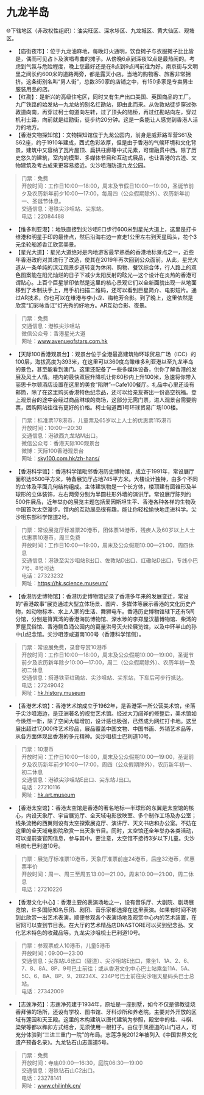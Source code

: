 # 九龙半岛  
🌐下辖地区（非政权性组织）：油尖旺区、深水埗区、九龙城区、黄大仙区、观塘区。  

* 【庙街夜市】：位于九龙油麻地，每晚灯火通明，饮食摊子与衣服摊子比比皆是，偶而可见占卜及演唱粤曲的摊子。从傍晚6点到深夜12点是最热闹的。考虑到气氛与危险程度，晚上您最好还是在8点到9点间前往为好。南京街与文明里之间长约600米的道路两旁，都是露天小店。当地的购物客、旅客非常拥挤。这条街别名叫“男人街”，总数350家的店铺之中，有150多家是专卖男士服装用品的店。  
* 【红勘】：是新兴的高级住宅区，同时又有生产出口美国、英国商品的工厂。九广铁路的始发站—九龙站的别名红勘站，即由此而来。从佐敦站徒步穿过弥敦道向南，再穿过柯士甸道向左转，过了顶头的陆桥，再过红勘站向左，穿过机利士路，向前就是红勘街，徒步约20分钟。这是一条能让人感觉到香港人活力的地方。  
* 【香港文物探知馆】：文物探知馆位于九龙公园内，前身是威菲路军营S61及S62座，约于1910年建成，西式色彩浓厚，但是由于香港的气候环境和文化背景，建筑中又容纳了瓦片屋顶、扁拱柱廊等中式元素，可谓融贯中西。除了历史悠久的建筑，室内的模型、多媒体节目和互动式展品，也让香港的古迹、文物建筑及考古成果更容易接近。尖沙咀海防道九龙公园。  
> 门票：免费  
> 开放时间：工作日10:00—18:00，周末及节假日10:00—19:00，圣诞节前夕及农历新年前夕10:00—17:00，每周四（公众假期除外）、农历新年初一、圣诞节休息。  
> 交通信息：港铁尖沙咀站、尖东站。  
> 电话：22084488  
* 【维多利亚港】：地铁直接到尖沙咀E口步行600米到星光大道上，这里是打卡维港和明星手印的最佳点，然后沿海右边一直走1公里左右到天星码头，花个3元坐轮船游香江欣赏美景。  
* 【星光大道】：星光大道绝对是内地游客最早熟悉的香港地标景点之一，近些年香港政府对其进行了改造，使其在2019年再次回到公众面前。从此，星光大道从一条单纯的滨江观景步道转变为休闲、购物、餐饮综合体，行人路上的双色图案能在阳光灿烂的日子下减少太阳反射的眩光—这个设计在炎热的香港可谓贴心。上百个巨星掌印依然是这里的核心景观它们以全新面貌出现—从地面移到了木制扶手上，用手机扫描二维码，还可以看到巨星简介、电影短片。通过AR技术，你也可以在维港与李小龙、梅艳芳合影。到了晚上，这里依然是欣赏“幻彩咏香江”灯光秀的好地方。AR互动合影、夜景。  
> 门票：免费  
> 交通信息：港铁尖沙咀站  
> 微信公众号：香港星光大道  
> 网址：<a href="http://www.avenueofstars.com.hk" target="_blank">www.avenueofstars.com.hk</a>  
* 【天际100香港观景台】：观景台位于全港最高建筑物环球贸易广场（ICC）的100层，海拔高度为393米，在这里可以360度鸟瞰维多利亚港以至九龙半岛的景色，甚至能看到澳门。这里还配备了一些多媒体设备，供你了解香港的发展及风土人情。楼内的最快双层升降机让你60秒内上升100米，急速将你带入丽思卡尔顿酒店设置在这里的美食“陷阱”--Cafe100餐厅。礼品中心里还设有邮筒，除了在这里购买香港特色纪念品，还可以给亲友寄出一份高空祝福。登上观景台的途中会经过商品琳琅的商场，这部分无需门票，进人观景台需要购票，团购网站往往有更好的价格。柯士甸道西1号环球贸易广场100楼。  
> 门票：标准票178港币，儿童票及65岁以上人士的优惠票115港币  
> 开放时间：10:00—20:30  
> 交通信息：港铁西九龙站M出口。  
> 微信公众号：香港天际100观景台  
> 微博：天际100香港观景台  
> 网址：<a href="http://sky100.com.hk" target="_blank">sky100.com.hk/zh-hans/</a>  
* 【香港科学馆】：香港科学馆毗邻香港历史博物馆，成立于1991年，常设展厅面积达6500平方米，特备展览厅占地745平方米。大楼设计独特，由多个不同的立体及平面几何结构组成。主体建筑物是一个长方体，楼顶建有圆锥形及半球形的立体装饰，左右两旁分别为半圆柱形外墙的演讲厅。常设展厅陈列约500件展品，近年举办的展览主题包括爱因斯坦生平、香港各种各样的生物及中国首次太空漫步。馆内的互动展品很有趣，能让你轻松愉快地走进科学。尖沙咀东部科学馆道2号。  
> 门票：常设展览厅标准票20港币，团体票14港币，残疾人及60岁以上人士优惠票10港币，周三免费  
> 开放时间：工作日10:00—19:00，周末及公众假期10:00—21:00，周四休息  
> 交通信息：港铁至尖沙咀站B出口、佐敦站D出口、红磡站D出口，专线小巴7号、8号可达  
> 电话：27323232  
> 网址：<a href="http://hk.science.museum" target="_blank">https://hk.science.museum/</a>  
* 【香港历史博物馆】：香港历史博物馆记录了香港多年来的发展变迁，常设的“香港故事”展览通过大型立体场景、图片、多媒体等展示香港的文化历史产物，如动物标本、水上人家的生活、舞狮电车。香港历史博物馆辖下还有5间分馆，分别是筲箕湾的香港海防博物馆、深水埗的李郑屋汉墓博物馆、柴湾的罗屋民俗馆、香港鲗鱼涌公园内的葛量洪号灭火轮展览馆，以及中环半山的孙中山纪念馆。尖沙咀漆咸道南100号（香港科学馆侧）。  
> 门票：常设展免费，录音导赏10港币  
> 开放时间：工作日10:00—18:00，周末及公众假期10:00—19:00，圣诞节前夕及农历新年除夕10:00—17:00，周二（公众假期除外）、农历年初一及初二休息  
> 交通信息：搭港铁至红磡站、尖沙咀站、尖东站，下车后可步行抵达。  
> 电话：27249042  
> 网址：<a href="http://hk.history.museum" target="_blank">hk.history.museum</a>  
* 【香港艺术馆】：香港艺术馆成立于1962年，是香港第一所公营美术馆，坐落于尖沙咀海边，是亚洲著名的视觉艺术馆。经过大刀阔斧的修整后，美术馆如今焕然一新，除了空间大幅增加，设计感也极强，已然成为网红打卡地。这里展出超过17,000件艺术珍品，展品覆盖中国文物、中国书画、外销艺术品等，从各方面体现出香港的多元精神。尖沙咀梳士巴利道10号。  
> 门票：10港币  
> 开放时间：工作日10:00—18:00，周末及公众假期10:00—19:00，圣诞前夕及农历新年前夕10:00—17:00，周四（公众假期除外），农历新年初一、初二休息  
> 交通信息：港铁尖沙咀站E出口、尖东站J出口。  
> 电话：27210116  
> 网址：<a href="http://hk.art.museum" target="_blank">hk.art.museum</a>  
* 【香港太空馆】：香港太空馆是香港的著名地标—半球形的东翼是太空馆的核心，内设天象厅、宇宙展览厅、全天域电影放映室、多个制作工场及办公室；线条流畅的西翼则设有太空探索展览厅、演讲厅、天文书店和办公室。不妨在这里的全天域电影院欣赏一出天象节目。同时，太空馆还全年举办各类活动，可以提前查官网信息，参与其中。要注意，太空馆不接待3岁以下儿童。尖沙咀梳七巴利道10号。  
> 门票：展览厅标准票10港币，天象厅准票前座24港币，后座32港币，优惠票半价  
> 开放时间：周一、周三至周五13:00—21:00，周末10:00—21:00，周二休息  
> 电话：27210226  
* 【香港文化中心】：香港主要的表演场地之一，设有音乐厅、大剧院、剧场展览馆，许多国际知名乐团、剧团、音乐家都选择在这里表演。如果有时间不妨到此欣赏一出艺术表演，顺便参观各个表演场地及观赏中心内的艺术装置，在官网可以查到节目表。在大厅的艺术精品店DNASTORE可以买到纪念品、文化艺术特色的收藏品等。九龙尖沙咀梳士巴利道10号。  
> 门票：参观票成人10港币，儿童5港币  
> 开放时间：09:00—23:00  
> 交通信息：尖东站L6出口（隧道）、尖沙咀站E出口，乘坐1、1A、2、6、7、8、8A、8P、9号巴士前往；或从香港文化中心巴士站乘坐11A、5A、5C、6、8A、8P、9、28234X、234P号巴士前往尖沙咀天星码头巴士总站。  
> 电话：27342009  
* 【志莲净苑】：志莲净苑建于1934年，原址是一座别墅，如今不仅是佛教徒烧香拜佛的场所，还设有学校、图书馆、牙科诊所和养老院。主要对外开放的区域有莲园和天王殿。这里的木构建筑以唐代建筑为参照，殿堂中的柱、斗棋、梁架等都以榫卯方式结合，无须使用一根钉子。由位于凤德道的山门进人，可充分体验到“三进三重门一院”的布局。志莲净苑2012年被列入《中国世界文化遗产预备名录》。九龙钻石山志莲道5号。  
> 门票：免费  
> 开放时间：寺庙09:00—16:30，庭院06:30—19:00  
> 交通信息：港铁钻石山C2出口。  
> 电话：23278141  
> 网址：<a href="http://www.chilinhk.cn" target="_blank">www.chilinhk.cn/</a>  
